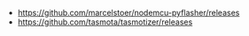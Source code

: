 - https://github.com/marcelstoer/nodemcu-pyflasher/releases
- https://github.com/tasmota/tasmotizer/releases
